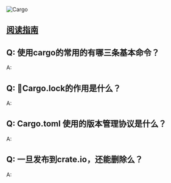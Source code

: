 ![Cargo](http://ol1szz8y7.bkt.clouddn.com/18-10-25/15897120.jpg)

## [阅读指南](https://doc.rust-lang.org/cargo/reference/specifying-dependencies.html)

## Q: 使用cargo的常用的有哪三条基本命令？
A:
## Q: Cargo.lock的作用是什么？
A:
## Q: Cargo.toml 使用的版本管理协议是什么？
A:
## Q: 一旦发布到crate.io，还能删除么？
A:
